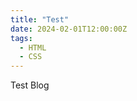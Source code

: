 ```yaml
---
title: "Test"
date: 2024-02-01T12:00:00Z
tags:
  - HTML
  - CSS
---
```


Test Blog

<!-- Add any additional content here -->
